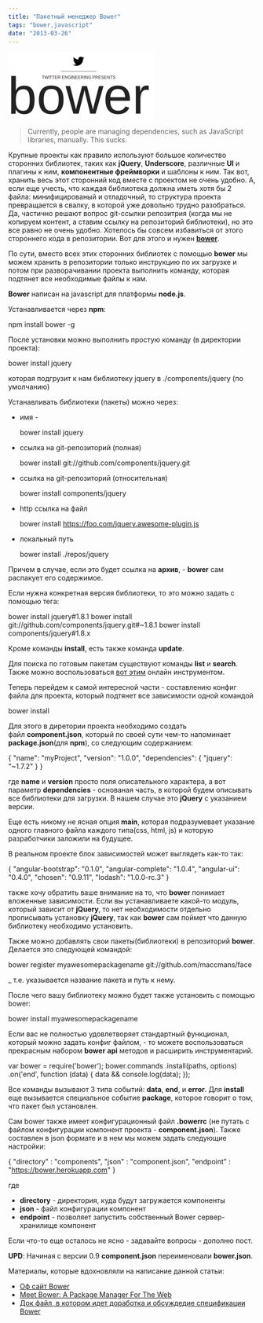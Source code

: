 ```yaml
---
title: "Пакетный менеджер Bower"
tags: "bower,javascript"
date: "2013-03-26"
---
```


[![](images/bower_logo-300x136.png "bower_logo")](https://twitter.github.com/bower/)

> Currently, people are managing dependencies, such as JavaScript libraries, manually. This sucks.

Крупные проекты как правило используют большое количество сторонних библиотек, таких как **jQuery**, **Underscore**, различные **UI** и плагины к ним, **компонентные фреймворки** и шаблоны к ним. Так вот, хранить весь этот сторонний код вместе с проектом не очень удобно. А, если еще учесть, что каждая библиотека должна иметь хотя бы 2 файла: минифицированый и отладочный, то структура проекта превращается в свалку, в которой уже довольно трудно разобраться. Да, частично решают вопрос git-ссылки репозитрия (когда мы не копируем контент, а ставим ссылку на репозиторий библиотеки), но это все равно не очень удобно. Хотелось бы совсем избавиться от этого стороннего кода в репозитории. Вот для этого и нужен **[bower](https://twitter.github.com/bower/)**.

По сути, вместо всех этих сторонних библиотек с помощью **bower** мы можем хранить в репозитории только инструкцию по их загрузке и потом при разворачивании проекта выполнить команду, которая подтянет все необходимые файлы к нам.

**Bower** написан на javascript для платформы **node.js**.

Устанавливается через **npm**:

npm install bower -g

После установки можно выполнить простую команду (в директории проекта):

bower install jquery

которая подгрузит к нам библиотеку jquery в ./components/jquery (по умолчанию)

Устанавливать библиотеки (пакеты) можно через:

- имя -
    
    bower install jquery
    
- ссылка на git-репозиторий (полная)
    
    bower install git://github.com/components/jquery.git
    
- ссылка на git-репозиторий (относительная)
    
    bower install components/jquery
    
- http ссылка на файл
    
    bower install https://foo.com/jquery.awesome-plugin.js
    
- локальный путь
    
    bower install ./repos/jquery
    

Причем в случае, если это будет ссылка на **архив**, - **bower** сам распакует его содержимое.

Если нужна конкретная версия библиотеки, то это можно задать с помощью тега:

bower install jquery#1.8.1
bower install git://github.com/components/jquery.git#~1.8.1
bower install components/jquery#1.8.x

Кроме команды **install**, есть также команда **update**.

Для поиска по готовым пакетам существуют команды **list** и **search**. Также можно воспользоваться [вот этим](https://sindresorhus.com/bower-components/) онлайн инструментом.

Теперь перейдем к самой интересной части - составлению конфиг файла для проекта, который подтянет все зависимости одной командой

bower install

Для этого в диретории проекта необходимо создать файл **component.json**, который по своей сути чем-то напоминает **package.json**(для **npm**), со следующим содержанием:

{
 "name": "myProject",
 "version": "1.0.0",
 "dependencies": { "jquery": "~1.7.2" }
}

где **name** и **version** просто поля описательного характера, а вот параметр **dependencies** - основаная часть, в которой будем описывать все библиотеки для загрузки. В нашем случае это **jQuery** с указанием версии.

Еще есть никому не ясная опция **main**, которая подразумевает указание одного главного файла каждого типа(css, html, js) и которую разработчики заложили на будущее.

В реальном проекте блок зависимостей может выглядеть как-то так:

{
  "angular-bootstrap": "0.1.0",
  "angular-complete": "1.0.4",
 "angular-ui": "0.4.0",
 "chosen": "0.9.11",
 "lodash": "1.0.0-rc.3"
}

также хочу обратить ваше внимание на то, что **bower** понимает вложенные зависимости. Если вы устанавливаете какой-то модуль, который зависит от **jQuery**, то нет необходимости отдельно прописывать установку **jQuery**, так как **bower** сам поймет что данную библиотеку необходимо установить.

Также можно добавлять свои пакеты(библиотеки) в репозиторий **bower**. Делается это следующей командой:

bower register myawesomepackagename git://github.com/maccmans/face

_ т.е. указывается название пакета и путь к нему.

После чего вашу библиотеку можно будет также установить с помощью bower:

bower install myawesomepackagename

Если вас не полностью удовлетворяет стандартный функционал, который можно задать конфиг файлом, - то можете воспользоваться прекрасным набором **bower** **api** методов и расширить инструментарий.

var bower = require('bower');
bower.commands
     .install(paths, options)
     .on('end', function (data) {
    data && console.log(data);
});

Все команды вызывают 3 типа событий: **data**, **end**, и **error**. Для **install** еще вызывается специальное событие **package**, которое говорит о том, что пакет был установлен.

Сам bower также имеет конфигурационный файл **.bowerrc** (не путать с файлом конфигурации компонент проекта - **component.json**). Также составлен в json формате и в нем мы можем задать следующие настройки:

{
"directory" : "components",
"json" : "component.json",
"endpoint" : "https://bower.herokuapp.com"
}

где

- **directory** - директория, куда будут загружается компоненты
- **json** - файл конфигурации компонент
- **endpoint** - позволяет запустить собственный Bower сервер-хранилище компонент

Если что-то еще осталось не ясно - задавайте вопросы - дополню пост.

**UPD**: Начиная с версии 0.9 **component.json** переименовали **bower.json**.

Материалы, которые вдохновляли на написание данной статьи:

- [Оф сайт Bower](https://twitter.github.com/bower)
- [Meet Bower: A Package Manager For The Web](https://net.tutsplus.com/tutorials/tools-and-tips/meet-bower-a-package-manager-for-the-web/ "nice article by Andrew Burgess")
- [Док файл, в котором идет доработка и обсуждедие спецификации Bower](https://docs.google.com/document/d/1APq7oA9tNao1UYWyOm8dKqlRP2blVkROYLZ2fLIjtWc)
